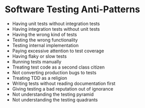 # Software Testing Anti-Patterns

- Having unit tests without integration tests
- Having integration tests without unit tests
- Having the wrong kind of tests
- Testing the wrong functionality
- Testing internal implementation
- Paying excessive attention to test coverage
- Having flaky or slow tests
- Running tests manually
- Treating test code as a second class citizen
- Not converting production bugs to tests
- Treating TDD as a religion
- Writing tests without reading documentation first
- Giving testing a bad reputation out of ignorance
- Not understanding the testing pyramid
- Not understanding the testing quadrants
